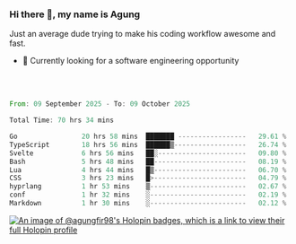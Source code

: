 ### Hi there 👋, my name is Agung
Just an average dude trying to make his coding workflow awesome and fast.

<!--
**agungfir98/agungfir98** is a ✨ _special_ ✨ repository because its `README.md` (this file) appears on your GitHub profile.
-->

- 🔭 Currently looking for a software engineering opportunity
<br/>
<br/>
<!--START_SECTION:waka-->

```rust
From: 09 September 2025 - To: 09 October 2025

Total Time: 70 hrs 34 mins

Go                20 hrs 58 mins  ███████ -----------------   29.61 %
TypeScript        18 hrs 56 mins  ██████▒------------------   26.74 %
Svelte            6 hrs 56 mins   ██░----------------------   09.80 %
Bash              5 hrs 48 mins   ██-----------------------   08.19 %
Lua               4 hrs 44 mins   █▒-----------------------   06.70 %
CSS               3 hrs 23 mins   █>-----------------------   04.79 %
hyprlang          1 hr 53 mins    ▒------------------------   02.67 %
conf              1 hr 32 mins    ░------------------------   02.19 %
Markdown          1 hr 30 mins    ░------------------------   02.12 %
```

<!--END_SECTION:waka-->

[![An image of @agungfir98's Holopin badges, which is a link to view their full Holopin profile](https://holopin.me/agungfir98)](https://holopin.io/@agungfir98)

